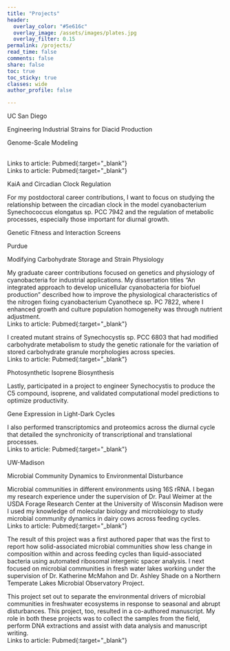 ```yaml
---
title: "Projects"
header:
  overlay_color: "#5e616c"
  overlay_image: /assets/images/plates.jpg
  overlay_filter: 0.15
permalink: /projects/ 
read_time: false
comments: false
share: false
toc: true
toc_sticky: true
classes: wide
author_profile: false

---
```

UC San Diego

Engineering Industrial Strains for Diacid Production

Genome-Scale Modeling

<br/> 
Links to article: Pubmed{:target="_blank"} 

<br/> 
Links to article: Pubmed{:target="_blank"}

KaiA and Circadian Clock Regulation

For my postdoctoral career contributions, I want to focus on studying the relationship between the circadian clock in the model cyanobacterium Synechococcus elongatus sp. PCC 7942 and the regulation of metabolic processes, especially those important for diurnal growth.

Genetic Fitness and Interaction Screens





Purdue

Modifying Carbohydrate Storage and Strain Physiology

 My graduate career contributions focused on genetics and physiology of cyanobacteria for industrial applications. My dissertation titles “An integrated approach to develop unicellular cyanobacteria for biofuel production” described how to improve the physiological characteristics of the nitrogen fixing cyanobacterium Cyanothece sp. PC 7822, where I enhanced growth and culture population homogeneity was through nutrient adjustment. <br/> 
Links to article: Pubmed{:target="_blank"}

I created mutant strains of Synechocystis sp. PCC 6803 that had modified carbohydrate metabolism to study the genetic rationale for the variation of stored carbohydrate granule morphologies across species.<br/> 
Links to article: Pubmed{:target="_blank"}

Photosynthetic Isoprene Biosynthesis

Lastly, participated in a project to engineer Synechocystis to produce the C5 compound, isoprene, and validated computational model predictions to optimize productivity.

Gene Expression in Light-Dark Cycles

I also performed transcriptomics and proteomics across the diurnal cycle that detailed the synchronicity of transcriptional and translational processes. <br/> 
Links to article: Pubmed{:target="_blank"}

UW-Madison

Microbial Community Dynamics to Environmental Disturbance

Microbial communities in different environments using 16S rRNA. I began my research experience under the supervision of Dr. Paul Weimer at the USDA Forage Research Center at the University of Wisconsin Madison were I used my knowledge of molecular biology and microbiology to study microbial community dynamics in dairy cows across feeding cycles. <br/> 
Links to article: Pubmed{:target="_blank"}

The result of this project was a first authored paper that was the first to report how solid-associated microbial communities show less change in composition within and across feeding cycles than liquid-associated bacteria using automated ribosomal intergenic spacer analysis. I next focused on microbial communities in fresh water lakes working under the supervision of Dr. Katherine McMahon and Dr. Ashley Shade on a Northern Temperate Lakes Microbial Observatory Project. 

This project set out to separate the environmental drivers of microbial communities in freshwater ecosystems in response to seasonal and abrupt disturbances. This project, too, resulted in a co-authored manuscript. My role in both these projects was to collect the samples from the field, perform DNA extractions and assist with data analysis and manuscript writing. <br/> 
Links to article: Pubmed{:target="_blank"}










